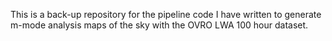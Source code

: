 This is a back-up repository for the pipeline code I have written to generate m-mode analysis maps
of the sky with the OVRO LWA 100 hour dataset.
